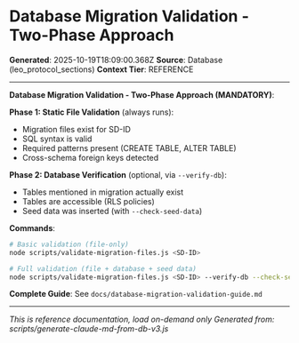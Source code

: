 # Database Migration Validation - Two-Phase Approach

**Generated**: 2025-10-19T18:09:00.368Z
**Source**: Database (leo_protocol_sections)
**Context Tier**: REFERENCE

---

**Database Migration Validation - Two-Phase Approach (MANDATORY)**:

**Phase 1: Static File Validation** (always runs):
- Migration files exist for SD-ID
- SQL syntax is valid
- Required patterns present (CREATE TABLE, ALTER TABLE)
- Cross-schema foreign keys detected

**Phase 2: Database Verification** (optional, via `--verify-db`):
- Tables mentioned in migration actually exist
- Tables are accessible (RLS policies)
- Seed data was inserted (with `--check-seed-data`)

**Commands**:
```bash
# Basic validation (file-only)
node scripts/validate-migration-files.js <SD-ID>

# Full validation (file + database + seed data)
node scripts/validate-migration-files.js <SD-ID> --verify-db --check-seed-data
```

**Complete Guide**: See `docs/database-migration-validation-guide.md`

---

*This is reference documentation, load on-demand only*
*Generated from: scripts/generate-claude-md-from-db-v3.js*
